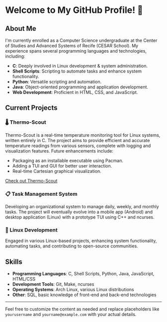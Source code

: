 
# Welcome to My GitHub Profile! 👋

## About Me

I'm currently enrolled as a Computer Science undergraduate at the Center of Studies and Advanced Systems of Recife (CESAR School). My experience spans several programming languages and technologies, including:

- **C**: Deeply involved in Linux development & system administration.
- **Shell Scripts**: Scripting to automate tasks and enhance system functionality.
- **Python**: Versatile scripting and automation.
- **Java**: Object-oriented programming and application development.
- **Web Development**: Proficient in HTML, CSS, and JavaScript.

## Current Projects

### 🌡️ Thermo-Scout
Thermo-Scout is a real-time temperature monitoring tool for Linux systems, written entirely in C. The project aims to provide efficient and accurate temperature readings from various sensors, complete with logging and visualization features. Future enhancements include:
- Packaging as an installable executable using Pacman.
- Adding a TUI and GUI for better user interaction.
- Real-time Cartesian graphical visualization.

[Check out Thermo-Scout](https://github.com/matlzztt/thermo-scout)

### 📋 Task Management System
Developing an organizational system to manage daily, weekly, and monthly tasks. The project will eventually evolve into a mobile app (Android) and desktop application (Linux) with a prototype TUI using C++ and ncurses.

### 🔧 Linux Development
Engaged in various Linux-based projects, enhancing system functionality, automating tasks, and contributing to open-source communities.

## Skills

- **Programming Languages**: C, Shell Scripts, Python, Java, JavaScript, HTML/CSS
- **Development Tools**: Git, Make, ncurses
- **Operating Systems**: Arch Linux, various Linux distributions
- **Other**: SQL, basic knowledge of front-end and back-end technologies
---

Feel free to customize the content as needed and replace placeholders like `yourusername` and `yourname@example.com` with your actual details.
